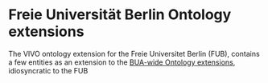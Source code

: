 # Freie Universität Berlin Ontology extensions

The VIVO ontology extension for the Freie Universitet Berlin (FUB), contains a few entities as an extension to the [BUA-wide Ontology extensions](https://bua-vivo.github.io/bua-vivo-ontology-extensions/bua/), idiosyncratic to the FUB 